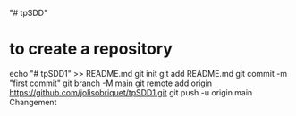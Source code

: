 "# tpSDD"

# to create a repository

echo "# tpSDD1" >> README.md
git init
git add README.md
git commit -m "first commit"
git branch -M main
git remote add origin https://github.com/jolisobriquet/tpSDD1.git
git push -u origin main
Changement
